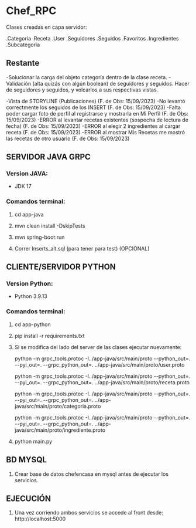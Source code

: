 # Chef_RPC

Clases creadas en capa servidor:

.Categoría
.Receta
.User
.Seguidores
.Seguidos
.Favoritos
.Ingredientes
.Subcategoria

## Restante

-Solucionar la carga del objeto categoría dentro de la clase receta.
-Validación (alta quizás con algún boolean) de seguidores y seguidos. Hacer <list> de seguidores y seguidos, y volcarlos a sus respectivas vistas.

-Vista de STORYLINE (Publicaciones) (F. de Obs: 15/09/2023)
-No levantó correctmente los seguidos de los INSERT (F. de Obs: 15/09/2023)
-Falta poder cargar foto de perfil al registrarse y mostrarla en Mi Perfil (F. de Obs: 15/09/2023)
-ERROR al levantar recetas existentes (sospecha de lectura de fecha) (F. de Obs: 15/09/2023)
-ERROR al elegir 2 ingredientes al cargar receta (F. de Obs: 15/09/2023)
-ERROR al mostrar Mis Recetas me mostró las recetas de otro usuario (F. de Obs: 15/09/2023)


## SERVIDOR JAVA GRPC

### Version JAVA:

- JDK 17

### Comandos terminal:

1. cd app-java
2. mvn clean install -DskipTests
3. mvn spring-boot:run
   
4. Correr Inserts_alt.sql (para tener para test) (OPCIONAL)

## CLIENTE/SERVIDOR PYTHON 

### Version Python:  

- Python 3.9.13

### Comandos terminal:

1. cd app-python
2. pip install -r requirements.txt
3. Si se modifica del lado del server de las clases ejecutar nuevamente:
   
   python -m grpc_tools.protoc -I../app-java/src/main/proto --python_out=. --pyi_out=. --grpc_python_out=. ../app-java/src/main/proto/user.proto

   python -m grpc_tools.protoc -I../app-java/src/main/proto --python_out=. --pyi_out=. --grpc_python_out=. ../app-java/src/main/proto/receta.proto

   python -m grpc_tools.protoc -I../app-java/src/main/proto --python_out=. --pyi_out=. --grpc_python_out=. ../app-java/src/main/proto/categoria.proto

   python -m grpc_tools.protoc -I../app-java/src/main/proto --python_out=. --pyi_out=. --grpc_python_out=. ../app-java/src/main/proto/ingrediente.proto


4. python main.py

## BD MYSQL

1. Crear base de datos chefencasa en mysql antes de ejecutar los servicios.

## EJECUCIÓN

1. Una vez corriendo ambos servicios se accede al front desde: http://localhost:5000
